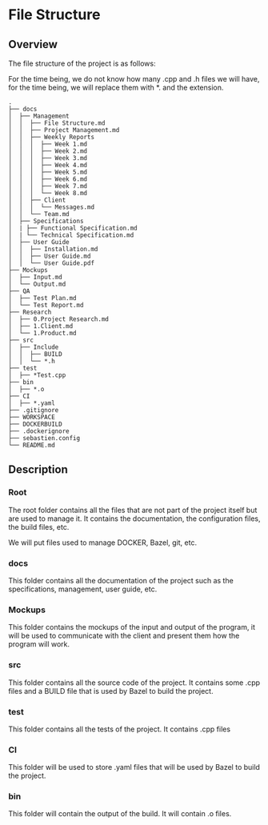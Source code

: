 # File Structure

<!-- TODO: INCLUDE IN CPP  -->

## Overview

The file structure of the project is as follows:

For the time being, we do not know how many .cpp and .h files we will have, for the time being, we will replace them with *. and the extension.

```
.
├── docs
│  ├── Management 
│  │  ├── File Structure.md
│  │  ├── Project Management.md
│  │  ├── Weekly Reports
│  │  │  ├── Week 1.md
│  │  │  ├── Week 2.md
│  │  │  ├── Week 3.md
│  │  │  ├── Week 4.md
│  │  │  ├── Week 5.md
│  │  │  ├── Week 6.md
│  │  │  ├── Week 7.md
│  │  │  └── Week 8.md
│  │  ├── Client
│  │  │  └── Messages.md
│  │  └── Team.md
│  ├── Specifications 
│  | ├── Functional Specification.md 
│  | └── Technical Specification.md
│  ├── User Guide
│  │  ├── Installation.md
│  │  ├── User Guide.md
│  │  └── User Guide.pdf
├── Mockups
│  ├── Input.md
│  └── Output.md
├── QA
│  ├── Test Plan.md
│  └── Test Report.md
├── Research
│  ├── 0.Project Research.md
│  ├── 1.Client.md
│  └── 1.Product.md
├── src
│  ├── Include
│  │  ├── BUILD
│  │  └── *.h
├── test
│  ├── *Test.cpp
├── bin
│  ├── *.o
├── CI
│  ├── *.yaml
├── .gitignore
├── WORKSPACE
├── DOCKERBUILD
├── .dockerignore 
├── sebastien.config
└── README.md
```

## Description

### Root

The root folder contains all the files that are not part of the project itself but are used to manage it. It contains the documentation, the configuration files, the build files, etc.

We will put files used to manage DOCKER, Bazel, git, etc. 

### docs

This folder contains all the documentation of the project such as the specifications, management, user guide, etc.

### Mockups

This folder contains the mockups of the input and output of the program, it will be used to communicate with the client and present them how the program will work.

### src

This folder contains all the source code of the project. It contains some .cpp files and a BUILD file that is used by Bazel to build the project.

### test

This folder contains all the tests of the project. It contains .cpp files

### CI

This folder will be used to store .yaml files that will be used by Bazel to build the project.

### bin 

This folder will contain the output of the build. It will contain .o files.